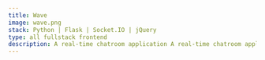 ```yaml
---
title: Wave
image: wave.png
stack: Python | Flask | Socket.IO | jQuery
type: all fullstack frontend
description: A real-time chatroom application A real-time chatroom application A real-time chatroom application A real-time chatroom application A real-time chatroom application A real-time chatroom application A real-time chatroom application A real-time chatroom application
---
```

